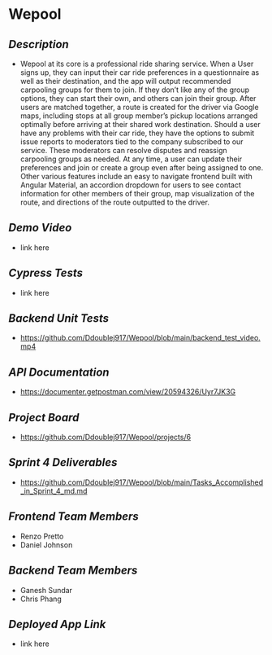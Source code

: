 # Wepool
## _Description_
- Wepool at its core is a professional ride sharing service. When a User signs up, they can input their car ride preferences in a questionnaire as well as their destination, and the app will output recommended carpooling groups for them to join. If they don’t like any of the group options, they can start their own, and others can join their group. After users are matched together, a route is created for the driver via Google maps, including stops at all group member’s pickup locations arranged optimally before arriving at their shared work destination. Should a user have any problems with their car ride, they have the options to submit issue reports to moderators tied to the company subscribed to our service. These moderators can resolve disputes and reassign carpooling groups as needed. At any time, a user can update their preferences and join or create a group even after being assigned to one. Other various features include an easy to navigate frontend built with Angular Material, an accordion dropdown for users to see contact information for other members of their group, map visualization of the route, and directions of the route outputted to the driver.
## _Demo Video_
- link here
## _Cypress Tests_
- link here
## _Backend Unit Tests_
- https://github.com/Ddoublej917/Wepool/blob/main/backend_test_video.mp4
## _API Documentation_
- https://documenter.getpostman.com/view/20594326/Uyr7JK3G
## _Project Board_
- https://github.com/Ddoublej917/Wepool/projects/6
## _Sprint 4 Deliverables_
- https://github.com/Ddoublej917/Wepool/blob/main/Tasks_Accomplished_in_Sprint_4_md.md
## _Frontend Team Members_
- Renzo Pretto
- Daniel Johnson
## _Backend Team Members_
- Ganesh Sundar
- Chris Phang
## _Deployed App Link_
- link here



